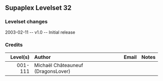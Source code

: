 ## Supaplex Levelset 32

### Levelset changes
2003-02-11 -- v1.0 -- Initial release

### Credits

Level(s) | Author                             | Email | Notes
--------:|:---------------------------------- |:----- |:-----
001-111  | Michaël Châteauneuf (DragonsLover) |       |

